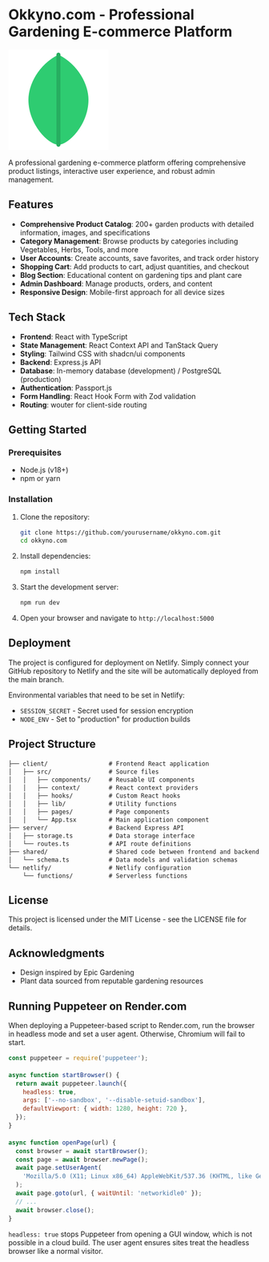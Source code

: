 # Okkyno.com - Professional Gardening E-commerce Platform

![Okkyno.com](icon.svg)

A professional gardening e-commerce platform offering comprehensive product listings, interactive user experience, and robust admin management.

## Features

- **Comprehensive Product Catalog**: 200+ garden products with detailed information, images, and specifications
- **Category Management**: Browse products by categories including Vegetables, Herbs, Tools, and more
- **User Accounts**: Create accounts, save favorites, and track order history
- **Shopping Cart**: Add products to cart, adjust quantities, and checkout
- **Blog Section**: Educational content on gardening tips and plant care
- **Admin Dashboard**: Manage products, orders, and content
- **Responsive Design**: Mobile-first approach for all device sizes

## Tech Stack

- **Frontend**: React with TypeScript
- **State Management**: React Context API and TanStack Query
- **Styling**: Tailwind CSS with shadcn/ui components
- **Backend**: Express.js API
- **Database**: In-memory database (development) / PostgreSQL (production)
- **Authentication**: Passport.js
- **Form Handling**: React Hook Form with Zod validation
- **Routing**: wouter for client-side routing

## Getting Started

### Prerequisites

- Node.js (v18+)
- npm or yarn

### Installation

1. Clone the repository:
   ```bash
   git clone https://github.com/yourusername/okkyno.com.git
   cd okkyno.com
   ```

2. Install dependencies:
   ```bash
   npm install
   ```

3. Start the development server:
   ```bash
   npm run dev
   ```

4. Open your browser and navigate to `http://localhost:5000`

## Deployment

The project is configured for deployment on Netlify. Simply connect your GitHub repository to Netlify and the site will be automatically deployed from the main branch.

Environmental variables that need to be set in Netlify:
- `SESSION_SECRET` - Secret used for session encryption
- `NODE_ENV` - Set to "production" for production builds

## Project Structure

```
├── client/                 # Frontend React application
│   ├── src/                # Source files
│   │   ├── components/     # Reusable UI components
│   │   ├── context/        # React context providers
│   │   ├── hooks/          # Custom React hooks
│   │   ├── lib/            # Utility functions
│   │   ├── pages/          # Page components
│   │   └── App.tsx         # Main application component
├── server/                 # Backend Express API
│   ├── storage.ts          # Data storage interface
│   └── routes.ts           # API route definitions
├── shared/                 # Shared code between frontend and backend
│   └── schema.ts           # Data models and validation schemas
└── netlify/                # Netlify configuration
    └── functions/          # Serverless functions
```

## License

This project is licensed under the MIT License - see the LICENSE file for details.

## Acknowledgments

- Design inspired by Epic Gardening
- Plant data sourced from reputable gardening resources

## Running Puppeteer on Render.com

When deploying a Puppeteer-based script to Render.com, run the browser in
headless mode and set a user agent. Otherwise, Chromium will fail to start.

```javascript
const puppeteer = require('puppeteer');

async function startBrowser() {
  return await puppeteer.launch({
    headless: true,
    args: ['--no-sandbox', '--disable-setuid-sandbox'],
    defaultViewport: { width: 1280, height: 720 },
  });
}

async function openPage(url) {
  const browser = await startBrowser();
  const page = await browser.newPage();
  await page.setUserAgent(
    'Mozilla/5.0 (X11; Linux x86_64) AppleWebKit/537.36 (KHTML, like Gecko) Chrome/122.0.0.0 Safari/537.36'
  );
  await page.goto(url, { waitUntil: 'networkidle0' });
  // ...
  await browser.close();
}
```

`headless: true` stops Puppeteer from opening a GUI window, which is not
possible in a cloud build. The user agent ensures sites treat the headless
browser like a normal visitor.
